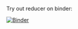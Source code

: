 Try out reducer on binder:

[![Binder](http://mybinder.org/badge.svg)](http://beta.mybinder.org/v2/gh/mwcraig/reducer-binder/master)

